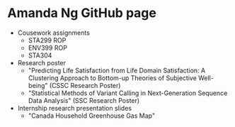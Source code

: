 # Amanda Ng GitHub page

- Cousework assignments
  - STA299 ROP 
  - ENV399 ROP 
  - STA304 
- Research poster
  - "Predicting Life Satisfaction from Life Domain Satisfaction: A Clustering Approach to Bottom-up Theories of Subjective Well-being" (CSSC Research Poster)
  - "Statistical Methods of Variant Calling in Next-Generation Sequence Data Analysis" (SSC Research Poster)
- Internship research presentation slides
  - "Canada Household Greenhouse Gas Map"
